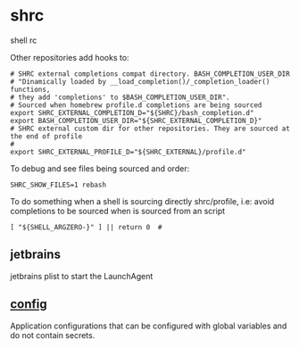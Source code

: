 # shrc

shell rc

Other repositories add hooks to:

```shell
# SHRC external completions compat directory. BASH_COMPLETION_USER_DIR
# "Dinamically loaded by __load_completion()/_completion_loader() functions,
# they add 'completions' to $BASH_COMPLETION_USER_DIR".
# Sourced when homebrew profile.d completions are being sourced
export SHRC_EXTERNAL_COMPLETION_D="${SHRC}/bash_completion.d"
export BASH_COMPLETION_USER_DIR="${SHRC_EXTERNAL_COMPLETION_D}"
# SHRC external custom dir for other repositories. They are sourced at the end of profile
#
export SHRC_EXTERNAL_PROFILE_D="${SHRC_EXTERNAL}/profile.d"
```

To debug and see files being sourced and order:

```shell
SHRC_SHOW_FILES=1 rebash
```

To do something when a shell is sourcing directly shrc/profile,
i.e: avoid completions to be sourced when is sourced from an script

```shell
[ "${SHELL_ARGZERO-}" ] || return 0  # 
```

## jetbrains
jetbrains plist to start the LaunchAgent

## [config](config)

Application configurations that can be configured with global variables and do not contain secrets.

